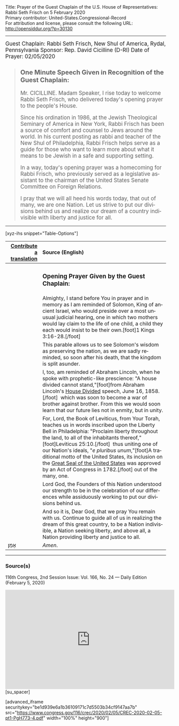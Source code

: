<html>
<head></head>
<body>
Title: Prayer of the Guest Chaplain of the U.S. House of Representatives: Rabbi Seth Frisch on 5 February 2020<br />
Primary contributor: United-States.Congressional-Record<br />
For attribution and license, please consult the following URL: <a href="http://opensiddur.org/?p=30130">http://opensiddur.org/?p=30130</a>
<p />
<hr />

<div class="english" lang="en" style="font-size:1.2em;">
Guest Chaplain: Rabbi Seth Frisch, New Shul of America, Rydal, Pennsylvania
Sponsor: Rep. David Cicilline (D-RI)
Date of Prayer: 02/05/2020

<!-- -->
<blockquote>
<h3>One Minute Speech Given in Recognition of the Guest Chaplain:</h3>

Mr. CICILLINE. Madam Speaker, I rise today to welcome Rabbi Seth Frisch, who delivered today's opening prayer to the people's House.

Since his ordination in 1986, at the Jewish Theological Seminary of America in New York, Rabbi Frisch has been a source of comfort and counsel to Jews around the world. In his current posting as rabbi and teacher of the New Shul of Philadelphia, Rabbi Frisch helps serve as a guide for those who want to learn more about what it means to be Jewish in a safe and supporting setting.

In a way, today's opening prayer was a homecoming for Rabbi Frisch, who previously served as a legislative assistant to the chairman of the United States Senate Committee on Foreign Relations.

I pray that we will all heed his words today, that out of many, we are one Nation. Let us strive to put our divisions behind us and realize our dream of a country indivisible with liberty and justice for all.
</blockquote>

</div>

<hr />

[xyz-ihs snippet="Table-Options"]<table style="margin-left: auto; margin-right: auto;" class="draggable">
<thead><tr><th id="x" style="text-align: right;"><a href="/translate/" target="_blank" rel="noopener">Contribute a translation</a></th><th style="text-align: left;">Source (English)</th></tr></thead>
<tbody>
<tr><td style="vertical-align:top;">
<div class="liturgy" lang="he">

</span></div></td>
 
<td style="vertical-align:top;">
<div class="english" lang="en">
<h3>Opening Prayer Given by the Guest Chaplain:</h3>
</div></td></tr>

<tr><td style="vertical-align:top;">
<div class="liturgy" lang="he">

</span></div></td>
 
<td style="vertical-align:top;">
<div class="english" lang="en">
Almighty, 
I stand before You in prayer and in memory 
as I am reminded of Solomon, King of ancient Israel, 
who would preside over a most unusual judicial hearing, 
one in which two mothers 
would lay claim to the life of one child, 
a child they each would insist to be their own.[foot]1 Kings 3:16-28.[/foot]
</div></td></tr>

<tr><td style="vertical-align:top;">
<div class="liturgy" lang="he">

</span></div></td>
 
<td style="vertical-align:top;">
<div class="english" lang="en">
This parable allows us 
to see Solomon's wisdom 
as preserving the nation, 
as we are sadly reminded, 
so soon after his death, 
that the kingdom is split asunder.
</div></td></tr>

<tr><td style="vertical-align:top;">
<div class="liturgy" lang="he">

</span></div></td>
 
<td style="vertical-align:top;">
<div class="english" lang="en">
I, too, am reminded of Abraham Lincoln, 
when he spoke with prophetic-like prescience: 
"A house divided cannot stand,"[foot]from Abraham Lincoln's <a href="https://en.wikipedia.org/wiki/Lincoln%27s_House_Divided_Speech">House Divided</a> speech, June 16, 1858.[/foot]&nbsp;
which was soon to become a war 
of brother against brother. 
From this we would soon learn 
that our future lies not in enmity, 
but in unity.
</div></td></tr>

<tr><td style="vertical-align:top;">
<div class="liturgy" lang="he">

</span></div></td>
 
<td style="vertical-align:top;">
<div class="english" lang="en">
For, Lord, 
the Book of Leviticus, from Your Torah, teaches us 
in words inscribed upon the Liberty Bell in Philadelphia: 
"Proclaim liberty throughout the land, 
to all of the inhabitants thereof,"[foot]Leviticus 25:10.[/foot]&nbsp;
thus uniting one of our Nation's ideals, 
"<em>e pluribus unum</em>,"[foot]A traditional motto of the United States, its inclusion on the <a href="https://en.wikipedia.org/wiki/Great_Seal_of_the_United_States">Great Seal of the United States</a> was approved by an Act of Congress in 1782.[/foot] out of the many, one.
</div></td></tr>

<tr><td style="vertical-align:top;">
<div class="liturgy" lang="he">

</span></div></td>
 
<td style="vertical-align:top;">
<div class="english" lang="en">
Lord God, 
the Founders of this Nation 
understood our strength 
to be in the celebration 
of our differences 
while assiduously working 
to put our divisions 
behind us.
</div></td></tr>

<tr><td style="vertical-align:top;">
<div class="liturgy" lang="he">

</span></div></td>
 
<td style="vertical-align:top;">
<div class="english" lang="en">
And so it is, Dear God, 
that we pray You remain with us. 
Continue to guide all of us 
in realizing the dream of this great country, 
to be a Nation indivisible, 
a Nation seeking liberty, 
and above all, 
a Nation providing liberty 
and justice 
to all.
</div></td></tr>


<tr><td style="vertical-align:top;">
<div class="liturgy" lang="he">
אָמֵן׃
</span></div></td>
 
<td style="vertical-align:top;">
<div class="english" lang="en">
<em>Amen</em>.
</div></td></tr>
</tbody></table>

<hr />

<h3>Source(s)</h3>

116th Congress, 2nd Session
Issue: Vol. 166, No. 24 — Daily Edition (February 5, 2020)
<!-- 
link: https://chaplain.house.gov/archive/index.html?id=1222
-->
<iframe width=530 height=312 src='https://www.c-span.org/video/standalone/?c4852542/user-clip-rabbi-seth-frisch-shul-america-rydal-pennsylvania' allowfullscreen='allowfullscreen' frameborder=0></iframe>[su_spacer]

[advanced_iframe securitykey="be1d939e6a1b36109171c7d5503b34cf9147aa7b" src="https://www.congress.gov/116/crec/2020/02/05/CREC-2020-02-05-pt1-PgH773-4.pdf" width="100%" height="900"]

&nbsp;
</body>
</html>